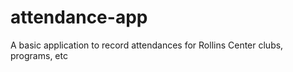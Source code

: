 # attendance-app

A basic application to record attendances for Rollins Center clubs, programs, etc
